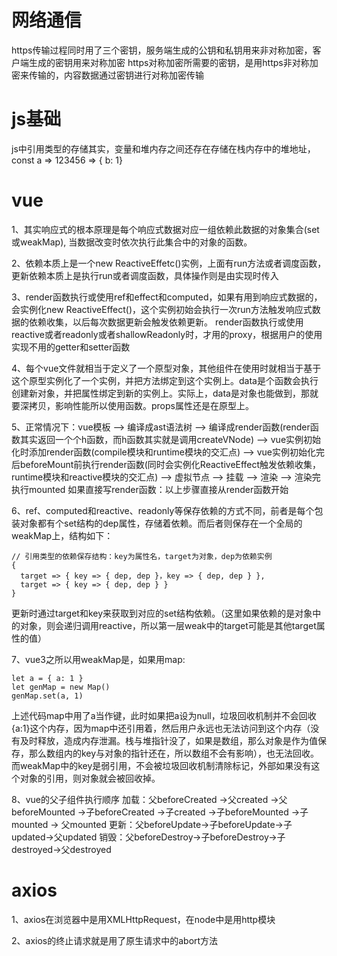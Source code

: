 # 网络通信

https传输过程同时用了三个密钥，服务端生成的公钥和私钥用来非对称加密，客户端生成的密钥用来对称加密
https对称加密所需要的密钥，是用https非对称加密来传输的，内容数据通过密钥进行对称加密传输

# js基础

js中引用类型的存储其实，变量和堆内存之间还存在存储在栈内存中的堆地址，const a => 123456 => { b: 1}

# vue

1、其实响应式的根本原理是每个响应式数据对应一组依赖此数据的对象集合(set或weakMap), 当数据改变时依次执行此集合中的对象的函数。

2、依赖本质上是一个new ReactiveEffetc()实例，上面有run方法或者调度函数，更新依赖本质上是执行run或者调度函数，具体操作则是由实现时传入

3、render函数执行或使用ref和effect和computed，如果有用到响应式数据的，会实例化new ReactiveEffect()，这个实例初始会执行一次run方法触发响应式数据的依赖收集，以后每次数据更新会触发依赖更新。
render函数执行或使用reactive或者readonly或者shallowReadonly时，才用的proxy，根据用户的使用实现不用的getter和setter函数

4、每个vue文件就相当于定义了一个原型对象，其他组件在使用时就相当于基于这个原型实例化了一个实例，并把方法绑定到这个实例上。data是个函数会执行创建新对象，并把属性绑定到新的实例上。实际上，data是对象也能做到，那就要深拷贝，影响性能所以使用函数。props属性还是在原型上。

5、正常情况下：vue模板 —> 编译成ast语法树 —> 编译成render函数(render函数其实返回一个个h函数，而h函数其实就是调用createVNode) —> vue实例初始化时添加render函数(compile模块和runtime模块的交汇点) —> vue实例初始化完后beforeMount前执行render函数(同时会实例化ReactiveEffect触发依赖收集，runtime模块和reactive模块的交汇点) —> 虚拟节点 —> 挂载 —> 渲染 —> 渲染完执行mounted
如果直接写render函数：以上步骤直接从render函数开始

6、ref、computed和reactive、readonly等保存依赖的方式不同，前者是每个包装对象都有个set结构的dep属性，存储着依赖。而后者则保存在一个全局的weakMap上，结构如下：
```
// 引用类型的依赖保存结构：key为属性名，target为对象，dep为依赖实例
{ 
  target => { key => { dep, dep }，key => { dep, dep } }, 
  target => { key => { dep, dep } } 
}
```
更新时通过target和key来获取到对应的set结构依赖。（这里如果依赖的是对象中的对象，则会递归调用reactive，所以第一层weak中的target可能是其他target属性的值）

7、vue3之所以用weakMap是，如果用map:
```
let a = { a: 1 }
let genMap = new Map()
genMap.set(a, 1)
```
上述代码map中用了a当作键，此时如果把a设为null，垃圾回收机制并不会回收{a:1}这个内存，因为map中还引用着，然后用户永远也无法访问到这个内存（没有及时释放，造成内存泄漏。栈与堆指针没了，如果是数组，那么对象是作为值保存，那么数组内的key与对象的指针还在，所以数组不会有影响），也无法回收。而weakMap中的key是弱引用，不会被垃圾回收机制清除标记，外部如果没有这个对象的引用，则对象就会被回收掉。

8、vue的父子组件执行顺序
加载：父beforeCreated ->父created ->父beforeMounted ->子beforeCreated ->子created ->子beforeMounted ->子mounted -> 父mounted
更新：父beforeUpdate->子beforeUpdate->子updated->父updated
销毁：父beforeDestroy->子beforeDestroy->子destroyed->父destroyed

# axios

1、axios在浏览器中是用XMLHttpRequest，在node中是用http模块

2、axios的终止请求就是用了原生请求中的abort方法